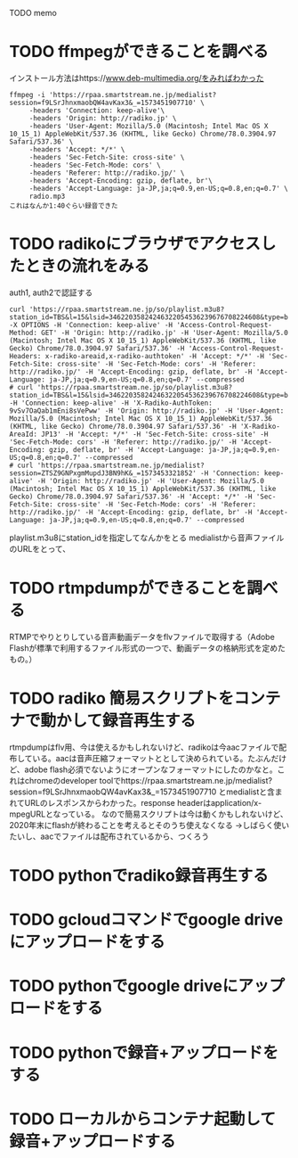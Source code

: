 TODO memo

# TODO ffmpegができることを調べる

インストール方法はhttps://www.deb-multimedia.org/をみればわかった

```
ffmpeg -i 'https://rpaa.smartstream.ne.jp/medialist?session=f9LSrJhnxmaobQW4avKax3&_=1573451907710' \
     -headers 'Connection: keep-alive'\
     -headers 'Origin: http://radiko.jp' \
     -headers 'User-Agent: Mozilla/5.0 (Macintosh; Intel Mac OS X 10_15_1) AppleWebKit/537.36 (KHTML, like Gecko) Chrome/78.0.3904.97 Safari/537.36' \
     -headers 'Accept: */*' \
     -headers 'Sec-Fetch-Site: cross-site' \
     -headers 'Sec-Fetch-Mode: cors' \
     -headers 'Referer: http://radiko.jp/' \
     -headers 'Accept-Encoding: gzip, deflate, br'\
     -headers 'Accept-Language: ja-JP,ja;q=0.9,en-US;q=0.8,en;q=0.7' \
     radio.mp3
これはなんか1:40ぐらい録音できた
```

# TODO radikoにブラウザでアクセスしたときの流れをみる
auth1, auth2で認証する
```
curl 'https://rpaa.smartstream.ne.jp/so/playlist.m3u8?station_id=TBS&l=15&lsid=34622035824246322054536239676708224608&type=b' -X OPTIONS -H 'Connection: keep-alive' -H 'Access-Control-Request-Method: GET' -H 'Origin: http://radiko.jp' -H 'User-Agent: Mozilla/5.0 (Macintosh; Intel Mac OS X 10_15_1) AppleWebKit/537.36 (KHTML, like Gecko) Chrome/78.0.3904.97 Safari/537.36' -H 'Access-Control-Request-Headers: x-radiko-areaid,x-radiko-authtoken' -H 'Accept: */*' -H 'Sec-Fetch-Site: cross-site' -H 'Sec-Fetch-Mode: cors' -H 'Referer: http://radiko.jp/' -H 'Accept-Encoding: gzip, deflate, br' -H 'Accept-Language: ja-JP,ja;q=0.9,en-US;q=0.8,en;q=0.7' --compressed
# curl 'https://rpaa.smartstream.ne.jp/so/playlist.m3u8?station_id=TBS&l=15&lsid=34622035824246322054536239676708224608&type=b' -H 'Connection: keep-alive' -H 'X-Radiko-AuthToken: 9vSv7OaQab1mEni8sVePww' -H 'Origin: http://radiko.jp' -H 'User-Agent: Mozilla/5.0 (Macintosh; Intel Mac OS X 10_15_1) AppleWebKit/537.36 (KHTML, like Gecko) Chrome/78.0.3904.97 Safari/537.36' -H 'X-Radiko-AreaId: JP13' -H 'Accept: */*' -H 'Sec-Fetch-Site: cross-site' -H 'Sec-Fetch-Mode: cors' -H 'Referer: http://radiko.jp/' -H 'Accept-Encoding: gzip, deflate, br' -H 'Accept-Language: ja-JP,ja;q=0.9,en-US;q=0.8,en;q=0.7' --compressed
# curl 'https://rpaa.smartstream.ne.jp/medialist?session=ZTSZ9GNPxgmMupdJ3BN9hK&_=1573453321852' -H 'Connection: keep-alive' -H 'Origin: http://radiko.jp' -H 'User-Agent: Mozilla/5.0 (Macintosh; Intel Mac OS X 10_15_1) AppleWebKit/537.36 (KHTML, like Gecko) Chrome/78.0.3904.97 Safari/537.36' -H 'Accept: */*' -H 'Sec-Fetch-Site: cross-site' -H 'Sec-Fetch-Mode: cors' -H 'Referer: http://radiko.jp/' -H 'Accept-Encoding: gzip, deflate, br' -H 'Accept-Language: ja-JP,ja;q=0.9,en-US;q=0.8,en;q=0.7' --compressed
```

playlist.m3u8にstation_idを指定してなんかをとる
medialistから音声ファイルのURLをとって、

# TODO rtmpdumpができることを調べる

 RTMPでやりとりしている音声動画データをflvファイルで取得する（Adobe Flashが標準で利用するファイル形式の一つで、動画データの格納形式を定めたもの。）

# TODO radiko 簡易スクリプトをコンテナで動かして録音再生する
rtmpdumpはflv用、今は使えるかもしれないけど、radikoは今aacファイルで配布している。aacは音声圧縮フォーマットととして決められている。たぶんだけど、adobe flash必須でないようにオープンなフォーマットにしたのかなと。これはchromeのdeveloper toolでhttps://rpaa.smartstream.ne.jp/medialist?session=f9LSrJhnxmaobQW4avKax3&_=1573451907710 とmedialistと含まれてURLのレスポンスからわかった。response headerはapplication/x-mpegURLとなっている。
なので簡易スクリプトは今は動くかもしれないけど、2020年末にflashが終わることを考えるとそのうち使えなくなる →しばらく使いたいし、aacでファイルは配布されているから、つくろう

# TODO pythonでradiko録音再生する


# TODO gcloudコマンドでgoogle driveにアップロードをする
# TODO pythonでgoogle driveにアップロードをする
# TODO pythonで録音+アップロードをする
# TODO ローカルからコンテナ起動して録音+アップロードする
